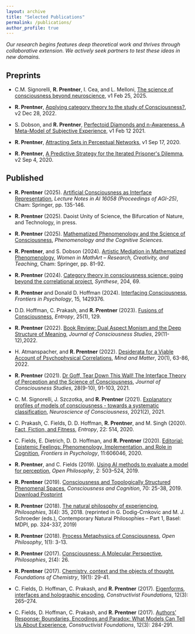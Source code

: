 ```yaml
---
layout: archive
title: "Selected Publications"
permalink: /publications/
author_profile: true
---
```


<!-- {% if author.googlescholar %}
  You can also find my articles on <u><a href="{{author.googlescholar}}">my Google Scholar profile</a>.</u>
{% endif %}

{% include base_path %}

{% for post in site.publications reversed %}
  {% include archive-single.html %}
{% endfor %} -->

<!-- \* denotes equal contribution. -->

*Our research begins features deep theoretical work and thrives through collaborative extension. We actively seek partners to test these ideas in new domains.*

## Preprints 

* C.M. Signorelli, **R. Prentner**, I. Cea, and L. Melloni, [The science of consciousness beyond neuroscience](https://doi.org/10.31234/osf.io/bhj9t_v1), v1 Feb 25, 2025.

* **R. Prentner**, [Applying category theory to the study of Consciousness?](https://psyarxiv.com/3vhg9/), v2 Dec 28, 2022.

* S. Dobson, and **R. Prentner**, [Perfectoid Diamonds and n-Awareness. A Meta-Model of Subjective Experience](http://arxiv.org/abs/2102.07620), v1 Feb 12 2021.

* **R. Prentner**, [Attracting Sets in Perceptual Networks](https://arxiv.org/abs/2009.08101), v1 Sep 17, 2020.

* **R. Prentner**, [A Predictive Strategy for the Iterated Prisoner's Dilemma](https://arxiv.org/abs/2009.01668), v2 Sep 4, 2020.

## Published

* **R. Prentner** (2025). [Artificial Consciousness as Interface Representation](https://doi.org/10.48550/arXiv.2508.04383), *Lecture Notes in AI 16058 (Proceedings of AGI-25)*, Cham: Springer, pp. 135-146.

* **R. Prentner** (2025). Daoist Unity of Science, the Bifurcation of Nature, and Technology, in press.

* **R. Prentner** (2025). [Mathematized Phenomenology and the Science of Consciousness](https://doi.org/10.1007/s11097-025-10060-z), *Phenomenology and the Cognitive Sciences*.

* **R. Prentner**, and S. Dobson (2024). [Artistic Mediation in Mathematized Phenomenology](https://philarchive.org/archive/PREAMI-2), *Women in MathArt – Research, Creativity, and Teaching*, Cham: Springer, pp. 81-92.

* **R. Prentner** (2024). [Category theory in consciousness science: going beyond the correlational project](https://doi.org/10.1007/s11229-024-04718-5), *Synthese*, 204, 69.

* **R. Prentner** and Donald D. Hoffman (2024). [Interfacing Consciousness](https://doi.org/10.3389/fpsyg.2024.1429376), *Frontiers in Psychology*, 15, 1429376.

* D.D. Hoffman, C. Prakash, and **R. Prentner** (2023). [Fusions of Consciousness](https://doi.org/10.3390/e25010129), *Entropy*, 25(1), 129.

* **R. Prentner** (2022). [Book Review: Dual Aspect Monism and the Deep Structure of Meaning](https://doi.org/10.53765/20512201.29.11.232), *Journal of Consciousness Studies*, 29(11-12),2022.

* H. Atmanspacher, and **R. Prentner** (2022). [Desiderata for a Viable Account of Psychophysical Correlations](https://www.mindmatter.de/resources/pdf/atmprewww.pdf), *Mind and Matter*, 20(1), 63-86, 2022.

* **R. Prentner** (2021). [Dr Goff, Tear Down This Wall! The Interface Theory of Perception and the Science of Consciousness](https://philarchive.org/rec/PREDGT), *Journal of Consciousness Studies*, 28(9-10), 91-103, 2021.

* C. M. Signorelli, J. Szczotka, and **R. Prentner** (2021). [Explanatory profiles of models of consciousness - towards a systematic classification](https://doi.org/10.31234/osf.io/f5vdu), *Neuroscience of Consciousness*, 2021(2), 2021.

* C. Prakash, C. Fields, D. D. Hoffman, **R. Prentner**, and M. Singh (2020). [Fact, Fiction, and Fitness](https://doi.org/10.3390/e22050514), *Entropy*, 22: 514, 2020.

* C. Fields, E. Dietrich, D. D. Hoffman, and **R. Prentner** (2020). [Editorial: Epistemic Feelings: Phenomenology, Implementation, and Role in Cognition](https://doi.org/10.3389/fpsyg.2020.606046), *Frontiers in Psychology*, 11:606046, 2020. 

* **R. Prentner**, and C. Fields (2019). [Using AI methods to evaluate a model for perception](https://doi.org/10.1515/opphil-2019-0034), *Open Philosophy*, 2: 503–524, 2019.  

* **R. Prentner** (2019). [Consciousness and Topologically Structured Phenomenal Spaces](https://doi.org/10.1016/j.concog.2019.02.002), *Consciousness and Cognition*, 70: 25-38, 2019. [Download Postprint](10.31234/osf.io/at53n)

* **R. Prentner** (2018). [The natural philosophy of experiencing](https://doi.org/10.3390/philosophies3040035), *Philosophies*, 3(4): 35, 2018.  (reprinted in G. Dodig-Crnkovic and M. J. Schroeder (eds.), Contemporary Natural Philosophies – Part 1, Basel: MDPI, pp. 324-337, 2019)

* **R. Prentner** (2018). [Process Metaphysics of Consciousness](https://doi.org/10.1515/opphil-2018-0002), *Open Philosophy*, 1(1): 3-13. 

* **R. Prentner** (2017). [Consciousness: A Molecular Perspective](http://dx.doi.org/10.3390/philosophies2040026), *Philosophies*, 2(4): 26. 

* **R. Prentner** (2017). [Chemistry, context and the objects of thought](https://link.springer.com/article/10.1007/s10698-017-9273-8), *Foundations of Chemistry*, 19(1): 29-41.  

* C. Fields, D. Hoffman, C. Prakash, and **R. Prentner** (2017). [Eigenforms, interfaces and holographic encoding](http://constructivist.info/12/3/265), *Constructivist Foundations*, 12(3): 265–274. 

* C. Fields, D. Hoffman, C. Prakash, and **R. Prentner** (2017). [Authors’ Response: Boundaries, Encodings and Paradox: What Models Can Tell Us About Experience](http://constructivist.info/12/3/284), *Constructivist Foundations*, 12(3): 284-291. 
